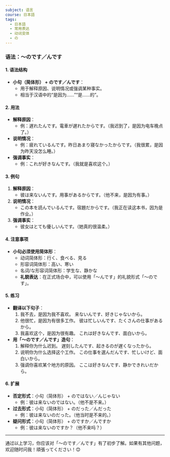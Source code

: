 ```yaml
---
subject: 语言
course: 日本語
tags:
  - 日本語
  - 常用表达
  - 动词变体
  - の
---
```


### 语法：～のです／んです

#### 1. **语法结构**
   - **小句（简体形） + のです／んです**：
     - 用于解释原因、说明情况或强调某种事实。
     - 相当于汉语中的“是因为……”“是……的”。

#### 2. **用法**
   - **解释原因**：
     - 例：遅れたんです。電車が遅れたからです。（我迟到了，是因为电车晚点了。）
   - **说明情况**：
     - 例：疲れているんです。昨日あまり寝なかったからです。（我很累，是因为昨天没怎么睡。）
   - **强调事实**：
     - 例：これが好きなんです。（我就是喜欢这个。）

#### 3. **例句**
   1. **解释原因**：
      - 彼は来ないんです。用事があるからです。（他不来，是因为有事。）
   2. **说明情况**：
      - この本を読んでいるんです。宿題だからです。（我正在读这本书，因为是作业。）
   3. **强调事实**：
      - 彼女はとても優しいんです。（她真的很温柔。）

#### 4. **注意事项**
   - **小句必须使用简体形**：
     - 动词简体形：行く、食べる、見る
     - 形容词简体形：高い、寒い
     - 名词/な形容词简体形：学生な、静かな
     - **礼貌表达**：在正式场合中，可以使用「～んです」的礼貌形式「～のです」。

#### 5. **练习**
   - **翻译以下句子**：
     1. 我不去，是因为我不喜欢。
	     来ないんです、好きじゃないから。
     2. 他很忙，是因为有很多工作。
	     彼は忙しいんです、たくさんの仕事があるから。
     3. 我喜欢这个，是因为很有趣。
	     これは好きなんです、面白いから。
   - **用「～のです／んです」造句**：
     1. 解释你为什么迟到。
	     遅刻したんです、起きるのが遅くなったから。
     2. 说明你为什么选择这个工作。
	     この仕事を選んだんです、忙しいけど、面白いから。
     3. 强调你喜欢某个地方的原因。
	     ここは好きなんです、静かできれいだから。

#### 6. **扩展**
   - **否定形式**：小句（简体形） + のではない／んじゃない
     - 例：彼は来ないのではない。（他不是不来。）
   - **过去形式**：小句（简体形） + のだった／んだった
     - 例：彼は来ないのだった。（他当时是不来的。）
   - **疑问形式**：小句（简体形） + のですか／んですか
     - 例：彼は来ないのですか？（他不来吗？）

---

通过以上学习，你应该对「～のです／んです」有了初步了解。如果有其他问题，欢迎随时问我！頑張ってください！😊